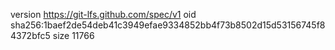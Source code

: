 version https://git-lfs.github.com/spec/v1
oid sha256:1baef2de54deb41c3949efae9334852bb4f73b8502d15d53156745f84372bfc5
size 11766
